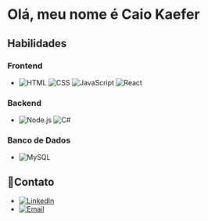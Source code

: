 # Olá, meu nome é Caio Kaefer

## Habilidades

### Frontend
- ![HTML](https://img.shields.io/badge/-HTML5-E34F26?style=flat&logo=html5&logoColor=white) ![CSS](https://img.shields.io/badge/-CSS3-1572B6?style=flat&logo=css3&logoColor=white) ![JavaScript](https://img.shields.io/badge/-JavaScript-F7DF1E?style=flat&logo=javascript&logoColor=black) ![React](https://img.shields.io/badge/-React-61DAFB?style=flat&logo=react&logoColor=black)

### Backend
- ![Node.js](https://img.shields.io/badge/-Node.js-339933?style=flat&logo=node.js&logoColor=white) ![C#](https://img.shields.io/badge/-C%23-239120?style=flat&logo=c-sharp&logoColor=white)

### Banco de Dados
- ![MySQL](https://img.shields.io/badge/-MySQL-4479A1?style=flat&logo=mysql&logoColor=white)

## 📱Contato
- [![LinkedIn](https://img.shields.io/badge/LinkedIn-Connect-blue?logo=linkedin)]([https://www.linkedin.com/in/caio-kaefer](https://www.linkedin.com/in/caio-kaefer-03aa9b233/))
- [![Email](https://img.shields.io/badge/Email-Contact-red?logo=gmail)](mailto:kaefer.caio@gmail.com)
